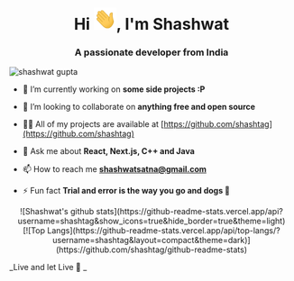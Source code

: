 <h1 align="center">Hi <img src="https://raw.githubusercontent.com/ABSphreak/ABSphreak/master/gifs/Hi.gif" width="40px" />, I'm Shashwat</h1>
<h3 align="center">A passionate developer from India</h3>
<p align="left"> <img src="https://komarev.com/ghpvc/?username=shashtag" alt="shashwat gupta" /> </p>

- 🔭 I’m currently working on **some side projects :P**

- 👯 I’m looking to collaborate on **anything free and open source**

- 👨‍💻 All of my projects are available at [https://github.com/shashtag](https://github.com/shashtag)

- 💬 Ask me about **React, Next.js, C++ and Java**

- 📫 How to reach me **shashwatsatna@gmail.com**

- ⚡ Fun fact **Trial and error is the way you go and dogs 🐶**



<p align="center">
![Shashwat's github stats](https://github-readme-stats.vercel.app/api?username=shashtag&show_icons=true&hide_border=true&theme=light)<br/>
[![Top Langs](https://github-readme-stats.vercel.app/api/top-langs/?username=shashtag&layout=compact&theme=dark)](https://github.com/shashtag/github-readme-stats)


_Live and let Live 🎯 _
